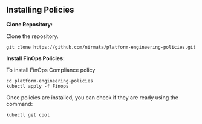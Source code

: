 ## Installing Policies

**Clone Repository:**

Clone the repository.

```console
git clone https://github.com/nirmata/platform-engineering-policies.git
```

**Install FinOps Policies:**

To install FinOps Compliance policy


```console
cd platform-engineering-policies
kubectl apply -f Finops
```

Once policies are installed, you can check if they are ready using the command:

```console
kubectl get cpol
```
